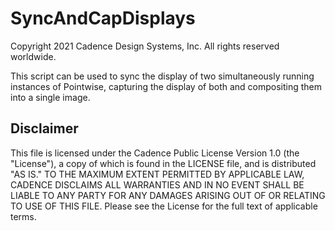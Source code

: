 # SyncAndCapDisplays
Copyright 2021 Cadence Design Systems, Inc. All rights reserved worldwide.

This script can be used to sync the display of two simultaneously running instances of Pointwise, capturing the display of both and compositing them into a single image.


## Disclaimer
This file is licensed under the Cadence Public License Version 1.0 (the "License"), a copy of which is found in the LICENSE file, and is distributed "AS IS." 
TO THE MAXIMUM EXTENT PERMITTED BY APPLICABLE LAW, CADENCE DISCLAIMS ALL WARRANTIES AND IN NO EVENT SHALL BE LIABLE TO ANY PARTY FOR ANY DAMAGES ARISING OUT OF OR RELATING TO USE OF THIS FILE. 
Please see the License for the full text of applicable terms.

